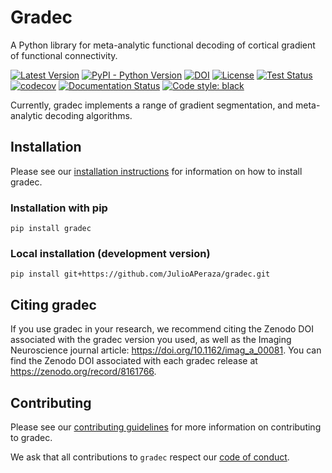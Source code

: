 # Gradec

A Python library for meta-analytic functional decoding of cortical gradient of functional
connectivity.

[![Latest Version](https://img.shields.io/pypi/v/gradec.svg)](https://pypi.python.org/pypi/gradec/)
[![PyPI - Python Version](https://img.shields.io/pypi/pyversions/gradec.svg)](https://pypi.python.org/pypi/gradec/)
[![DOI](https://zenodo.org/badge/650206207.svg)](https://zenodo.org/badge/latestdoi/650206207)
[![License](https://img.shields.io/badge/license-Apache--2.0-blue.svg)](https://opensource.org/license/apache-2-0)
[![Test Status](https://github.com/JulioAPeraza/gradec/actions/workflows/testing.yml/badge.svg)](https://github.com/JulioAPeraza/gradec/actions/workflows/testing.yml)
[![codecov](https://codecov.io/gh/JulioAPeraza/gradec/branch/main/graph/badge.svg?token=JTEHFX20B1)](https://codecov.io/gh/JulioAPeraza/gradec)
[![Documentation Status](https://readthedocs.org/projects/gradec/badge/?version=latest)](https://gradec.readthedocs.io/en/latest/)
[![Code style: black](https://img.shields.io/badge/code%20style-black-000000.svg)](https://github.com/psf/black)

Currently, gradec implements a range of gradient segmentation, and meta-analytic decoding algorithms.

## Installation

Please see our [installation instructions](https://gradec.readthedocs.io/en/stable/installation.html)
for information on how to install gradec.

### Installation with pip

```
pip install gradec
```

### Local installation (development version)

```
pip install git+https://github.com/JulioAPeraza/gradec.git
```

## Citing gradec

If you use gradec in your research, we recommend citing the Zenodo DOI associated with the gradec version you used, as well as the Imaging Neuroscience journal article: https://doi.org/10.1162/imag_a_00081.
You can find the Zenodo DOI associated with each gradec release at https://zenodo.org/record/8161766.

## Contributing

Please see our [contributing guidelines](https://github.com/JulioAPeraza/gradec/blob/main/CONTRIBUTING.md)
for more information on contributing to gradec.

We ask that all contributions to `gradec` respect our [code of conduct](https://github.com/JulioAPeraza/gradec/blob/main/CODE_OF_CONDUCT.md).
